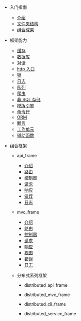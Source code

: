 - 入门指南

  - [介绍](README.md)
  - [文件夹结构](directory.md)
  - [组合成果](combined_frame.md)

- 框架能力

  - [缓存](frame/cache.md)
  - [数据库](frame/database.md)
  - [对话](frame/dialogue.md)
  - [http 入口](frame/http.md)
  - [锁](frame/lock.md)
  - [日志](frame/log.md)
  - [队列](frame/queue.md)
  - [爬虫](frame/spider.md)
  - [非 SQL 存储](frame/storage.md)
  - [模版引擎](frame/view_compiler.md)
  - [命令行](frame/command.md)
  - [ORM](frame/orm.md)
  - [断言](frame/otherwise.md)
  - [工作单元](frame/unitofwork.md)
  - [辅助函数](frame/function.md)

- 组合框架

  - api_frame

    - [介绍](api_frame/intro.md)
    - [路由](api_frame/router.md)
    - [控制器](api_frame/controller.md)
    - [请求](api_frame/request.md)
    - [响应](api_frame/response.md)
    - [错误](api_frame/error.md)
    - [日志](api_frame/log.md)

  - mvc_frame

    - [介绍](mvc_frame/intro.md)
    - [路由](mvc_frame/router.md)
    - [控制器](mvc_frame/controller.md)
    - [请求](mvc_frame/request.md)
    - [响应](mvc_frame/response.md)
    - [视图](mvc_frame/view.md)
    - [错误](mvc_frame/error.md)
    - [日志](mvc_frame/log.md)

  - 分布式系列框架

    - distributed_api_frame

    - distributed_mvc_frame

    - distributed_cli_frame

    - distributed_service_frame
